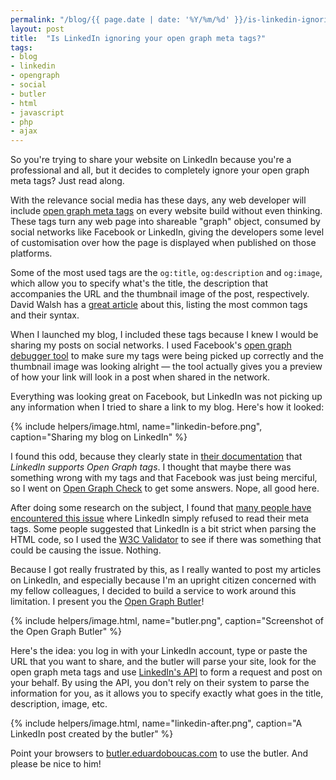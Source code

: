 ```yaml
---
permalink: "/blog/{{ page.date | date: '%Y/%m/%d' }}/is-linkedin-ignoring-your-open-graph-meta-tags.html"
layout: post
title:  "Is LinkedIn ignoring your open graph meta tags?"
tags:
- blog
- linkedin
- opengraph
- social
- butler
- html
- javascript
- php
- ajax
---
```

So you're trying to share your website on LinkedIn because you're a professional and all, but it decides to completely ignore your open graph meta tags? Just read along.<!--more-->

With the relevance social media has these days, any web developer will include [open graph meta tags](http://ogp.me/) on every website build without even thinking. These tags turn any web page into shareable "graph" object, consumed by social networks like Facebook or LinkedIn, giving the developers some level of customisation over how the page is displayed when published on those platforms.

Some of the most used tags are the `og:title`, `og:description` and `og:image`, which allow you to specify what's the title, the description that accompanies the URL and the thumbnail image of the post, respectively. David Walsh has a [great article](http://davidwalsh.name/facebook-meta-tags) about this, listing the most common tags and their syntax.

When I launched my blog, I included these tags because I knew I would be sharing my posts on social networks. I used Facebook's [open graph debugger tool](https://developers.facebook.com/tools/debug/) to make sure my tags were being picked up correctly and the thumbnail image was looking alright — the tool actually gives you a preview of how your link will look in a post when shared in the network.

Everything was looking great on Facebook, but LinkedIn was not picking up any information when I tried to share a link to my blog. Here's how it looked:

{% include helpers/image.html, name="linkedin-before.png", caption="Sharing my blog on LinkedIn" %}

I found this odd, because they clearly state in [their documentation](https://developer.linkedin.com/documents/setting-display-tags-shares) that *LinkedIn supports Open Graph tags*. I thought that maybe there was something wrong with my tags and that Facebook was just being merciful, so I went on [Open Graph Check](http://opengraphcheck.com/result.php?url=http%3A%2F%2Feduardoboucas.com%2Fblog#.VIDbvJOsUmw) to get some answers. Nope, all good here.

After doing some research on the subject, I found that [many people have encountered this issue](https://developer.linkedin.com/forum/attempts-share-url-linkedin-ignore-open-graph-tags) where LinkedIn simply refused to read their meta tags. Some people suggested that LinkedIn is a bit strict when parsing the HTML code, so I used the [W3C Validator](http://validator.w3.org/) to see if there was something that could be causing the issue. Nothing.

Because I got really frustrated by this, as I really wanted to post my articles on LinkedIn, and especially because I'm an upright citizen concerned with my fellow colleagues, I decided to build a service to work around this limitation. I present you the [Open Graph Butler](http://butler.eduardoboucas.com)!

{% include helpers/image.html, name="butler.png", caption="Screenshot of the Open Graph Butler" %}

Here's the idea: you log in with your LinkedIn account, type or paste the URL that you want to share, and the butler will parse your site, look for the open graph meta tags and use [LinkedIn's API](https://developer.linkedin.com/javascript) to form a request and post on your behalf. By using the API, you don't rely on their system to parse the information for you, as it allows you to specify exactly what goes in the title, description, image, etc.

{% include helpers/image.html, name="linkedin-after.png", caption="A LinkedIn post created by the butler" %}

Point your browsers to [butler.eduardoboucas.com](http://butler.eduardoboucas.com) to use the butler. And please be nice to him!<!--tomb-->